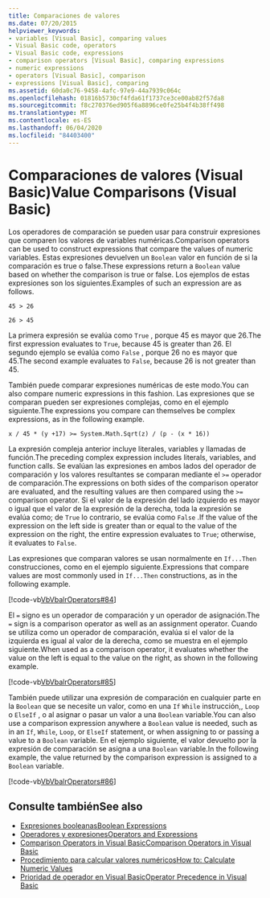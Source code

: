 ```yaml
---
title: Comparaciones de valores
ms.date: 07/20/2015
helpviewer_keywords:
- variables [Visual Basic], comparing values
- Visual Basic code, operators
- Visual Basic code, expressions
- comparison operators [Visual Basic], comparing expressions
- numeric expressions
- operators [Visual Basic], comparison
- expressions [Visual Basic], comparing
ms.assetid: 60da0c76-9458-4afc-97e9-44a7939c064c
ms.openlocfilehash: 01816b5730cf4fda61f1737ce3ce00ab82f57da8
ms.sourcegitcommit: f8c270376ed905f6a8896ce0fe25b4f4b38ff498
ms.translationtype: MT
ms.contentlocale: es-ES
ms.lasthandoff: 06/04/2020
ms.locfileid: "84403400"
---
```

# <a name="value-comparisons-visual-basic"></a><span data-ttu-id="8d48f-102">Comparaciones de valores (Visual Basic)</span><span class="sxs-lookup"><span data-stu-id="8d48f-102">Value Comparisons (Visual Basic)</span></span>
<span data-ttu-id="8d48f-103">Los operadores de comparación se pueden usar para construir expresiones que comparen los valores de variables numéricas.</span><span class="sxs-lookup"><span data-stu-id="8d48f-103">Comparison operators can be used to construct expressions that compare the values of numeric variables.</span></span> <span data-ttu-id="8d48f-104">Estas expresiones devuelven un `Boolean` valor en función de si la comparación es true o false.</span><span class="sxs-lookup"><span data-stu-id="8d48f-104">These expressions return a `Boolean` value based on whether the comparison is true or false.</span></span> <span data-ttu-id="8d48f-105">Los ejemplos de estas expresiones son los siguientes.</span><span class="sxs-lookup"><span data-stu-id="8d48f-105">Examples of such an expression are as follows.</span></span>  
  
 `45 > 26`  
  
 `26 > 45`  
  
 <span data-ttu-id="8d48f-106">La primera expresión se evalúa como `True` , porque 45 es mayor que 26.</span><span class="sxs-lookup"><span data-stu-id="8d48f-106">The first expression evaluates to `True`, because 45 is greater than 26.</span></span> <span data-ttu-id="8d48f-107">El segundo ejemplo se evalúa como `False` , porque 26 no es mayor que 45.</span><span class="sxs-lookup"><span data-stu-id="8d48f-107">The second example evaluates to `False`, because 26 is not greater than 45.</span></span>  
  
 <span data-ttu-id="8d48f-108">También puede comparar expresiones numéricas de este modo.</span><span class="sxs-lookup"><span data-stu-id="8d48f-108">You can also compare numeric expressions in this fashion.</span></span> <span data-ttu-id="8d48f-109">Las expresiones que se comparan pueden ser expresiones complejas, como en el ejemplo siguiente.</span><span class="sxs-lookup"><span data-stu-id="8d48f-109">The expressions you compare can themselves be complex expressions, as in the following example.</span></span>  
  
 `x / 45 * (y +17) >= System.Math.Sqrt(z) / (p - (x * 16))`  
  
 <span data-ttu-id="8d48f-110">La expresión compleja anterior incluye literales, variables y llamadas de función.</span><span class="sxs-lookup"><span data-stu-id="8d48f-110">The preceding complex expression includes literals, variables, and function calls.</span></span> <span data-ttu-id="8d48f-111">Se evalúan las expresiones en ambos lados del operador de comparación y los valores resultantes se comparan mediante el `>=` operador de comparación.</span><span class="sxs-lookup"><span data-stu-id="8d48f-111">The expressions on both sides of the comparison operator are evaluated, and the resulting values are then compared using the `>=` comparison operator.</span></span> <span data-ttu-id="8d48f-112">Si el valor de la expresión del lado izquierdo es mayor o igual que el valor de la expresión de la derecha, toda la expresión se evalúa como; de `True` lo contrario, se evalúa como `False` .</span><span class="sxs-lookup"><span data-stu-id="8d48f-112">If the value of the expression on the left side is greater than or equal to the value of the expression on the right, the entire expression evaluates to `True`; otherwise, it evaluates to `False`.</span></span>  
  
 <span data-ttu-id="8d48f-113">Las expresiones que comparan valores se usan normalmente en `If...Then` construcciones, como en el ejemplo siguiente.</span><span class="sxs-lookup"><span data-stu-id="8d48f-113">Expressions that compare values are most commonly used in `If...Then` constructions, as in the following example.</span></span>  
  
 [!code-vb[VbVbalrOperators#84](~/samples/snippets/visualbasic/VS_Snippets_VBCSharp/VbVbalrOperators/VB/Class1.vb#84)]  
  
 <span data-ttu-id="8d48f-114">El `=` signo es un operador de comparación y un operador de asignación.</span><span class="sxs-lookup"><span data-stu-id="8d48f-114">The `=` sign is a comparison operator as well as an assignment operator.</span></span> <span data-ttu-id="8d48f-115">Cuando se utiliza como un operador de comparación, evalúa si el valor de la izquierda es igual al valor de la derecha, como se muestra en el ejemplo siguiente.</span><span class="sxs-lookup"><span data-stu-id="8d48f-115">When used as a comparison operator, it evaluates whether the value on the left is equal to the value on the right, as shown in the following example.</span></span>  
  
 [!code-vb[VbVbalrOperators#85](~/samples/snippets/visualbasic/VS_Snippets_VBCSharp/VbVbalrOperators/VB/Class1.vb#85)]  
  
 <span data-ttu-id="8d48f-116">También puede utilizar una expresión de comparación en cualquier parte en la `Boolean` que se necesite un valor, como en una `If` `While` instrucción,, `Loop` o `ElseIf` , o al asignar o pasar un valor a una `Boolean` variable.</span><span class="sxs-lookup"><span data-stu-id="8d48f-116">You can also use a comparison expression anywhere a `Boolean` value is needed, such as in an `If`, `While`, `Loop`, or `ElseIf` statement, or when assigning to or passing a value to a `Boolean` variable.</span></span> <span data-ttu-id="8d48f-117">En el ejemplo siguiente, el valor devuelto por la expresión de comparación se asigna a una `Boolean` variable.</span><span class="sxs-lookup"><span data-stu-id="8d48f-117">In the following example, the value returned by the comparison expression is assigned to a `Boolean` variable.</span></span>  
  
 [!code-vb[VbVbalrOperators#86](~/samples/snippets/visualbasic/VS_Snippets_VBCSharp/VbVbalrOperators/VB/Class1.vb#86)]  
  
## <a name="see-also"></a><span data-ttu-id="8d48f-118">Consulte también</span><span class="sxs-lookup"><span data-stu-id="8d48f-118">See also</span></span>

- [<span data-ttu-id="8d48f-119">Expresiones booleanas</span><span class="sxs-lookup"><span data-stu-id="8d48f-119">Boolean Expressions</span></span>](boolean-expressions.md)
- [<span data-ttu-id="8d48f-120">Operadores y expresiones</span><span class="sxs-lookup"><span data-stu-id="8d48f-120">Operators and Expressions</span></span>](index.md)
- [<span data-ttu-id="8d48f-121">Comparison Operators in Visual Basic</span><span class="sxs-lookup"><span data-stu-id="8d48f-121">Comparison Operators in Visual Basic</span></span>](comparison-operators.md)
- [<span data-ttu-id="8d48f-122">Procedimiento para calcular valores numéricos</span><span class="sxs-lookup"><span data-stu-id="8d48f-122">How to: Calculate Numeric Values</span></span>](how-to-calculate-numeric-values.md)
- [<span data-ttu-id="8d48f-123">Prioridad de operador en Visual Basic</span><span class="sxs-lookup"><span data-stu-id="8d48f-123">Operator Precedence in Visual Basic</span></span>](../../../language-reference/operators/operator-precedence.md)

